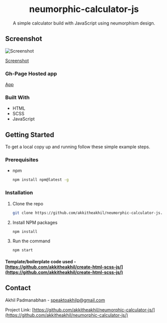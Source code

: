 <p align="center">
  <h1 align="center">neumorphic-calculator-js</h1>

  <p align="center">
  A simple calculator build with JavaScript using neumorphism design.
</p>

## Screenshot 
![Screenshot](https://i.ibb.co/Qr9ZWSG/Calc-Screenshot.png "Calculator")

[Screenshot](https://i.ibb.co/sRwbgRH/screenshot.gif "Calculator")

### Gh-Page Hosted app
[App](https://akkitheakhil.github.io/neumorphic-calculator-js/)

### Built With

* HTML
* SCSS
* JavaScript

<!-- GETTING STARTED -->
## Getting Started

To get a local copy up and running follow these simple example steps.

### Prerequisites

* npm
  ```sh
  npm install npm@latest -g
  ```

### Installation

1. Clone the repo
   ```sh
   git clone https://github.com/akkitheakhil/neumorphic-calculator-js.git
   ```
2. Install NPM packages
   ```sh
   npm install
   ```
3. Run the command
   ```sh
   npm start
   ```

#### Template/boilerplate code used -  [https://github.com/akkitheakhil/create-html-scss-js/](https://github.com/akkitheakhil/create-html-scss-js/)

<!-- CONTACT -->
## Contact

Akhil Padmanabhan - speaktoakhilp@gmail.com

Project Link: [https://github.com/akkitheakhil/neumorphic-calculator-js/](https://github.com/akkitheakhil/neumorphic-calculator-js/)
